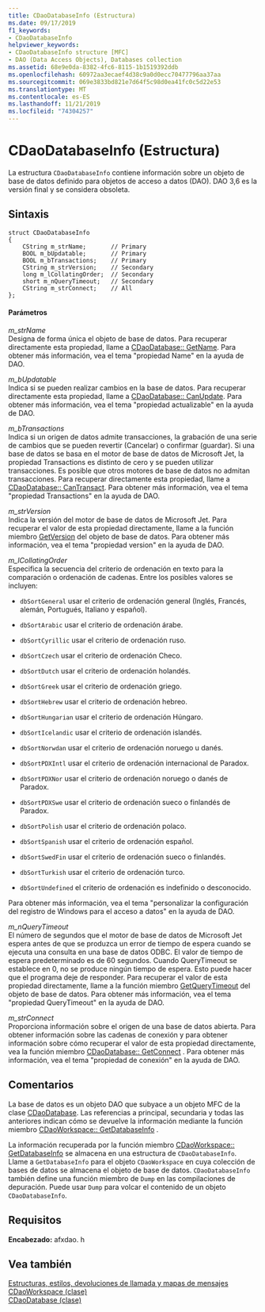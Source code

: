 ```yaml
---
title: CDaoDatabaseInfo (Estructura)
ms.date: 09/17/2019
f1_keywords:
- CDaoDatabaseInfo
helpviewer_keywords:
- CDaoDatabaseInfo structure [MFC]
- DAO (Data Access Objects), Databases collection
ms.assetid: 68e9e0da-8382-4fc6-8115-1b1519392ddb
ms.openlocfilehash: 60972aa3ecaef4d38c9a0d0ecc70477796aa37aa
ms.sourcegitcommit: 069e3833bd821e7d64f5c98d0ea41fc0c5d22e53
ms.translationtype: MT
ms.contentlocale: es-ES
ms.lasthandoff: 11/21/2019
ms.locfileid: "74304257"
---
```

# <a name="cdaodatabaseinfo-structure"></a>CDaoDatabaseInfo (Estructura)

La estructura `CDaoDatabaseInfo` contiene información sobre un objeto de base de datos definido para objetos de acceso a datos (DAO). DAO 3,6 es la versión final y se considera obsoleta.

## <a name="syntax"></a>Sintaxis

```
struct CDaoDatabaseInfo
{
    CString m_strName;       // Primary
    BOOL m_bUpdatable;       // Primary
    BOOL m_bTransactions;    // Primary
    CString m_strVersion;    // Secondary
    long m_lCollatingOrder;  // Secondary
    short m_nQueryTimeout;   // Secondary
    CString m_strConnect;    // All
};
```

#### <a name="parameters"></a>Parámetros

*m_strName*<br/>
Designa de forma única el objeto de base de datos. Para recuperar directamente esta propiedad, llame a [CDaoDatabase:: GetName](../../mfc/reference/cdaodatabase-class.md#getname). Para obtener más información, vea el tema "propiedad Name" en la ayuda de DAO.

*m_bUpdatable*<br/>
Indica si se pueden realizar cambios en la base de datos. Para recuperar directamente esta propiedad, llame a [CDaoDatabase:: CanUpdate](../../mfc/reference/cdaodatabase-class.md#canupdate). Para obtener más información, vea el tema "propiedad actualizable" en la ayuda de DAO.

*m_bTransactions*<br/>
Indica si un origen de datos admite transacciones, la grabación de una serie de cambios que se pueden revertir (Cancelar) o confirmar (guardar). Si una base de datos se basa en el motor de base de datos de Microsoft Jet, la propiedad Transactions es distinto de cero y se pueden utilizar transacciones. Es posible que otros motores de base de datos no admitan transacciones. Para recuperar directamente esta propiedad, llame a [CDaoDatabase:: CanTransact](../../mfc/reference/cdaodatabase-class.md#cantransact). Para obtener más información, vea el tema "propiedad Transactions" en la ayuda de DAO.

*m_strVersion*<br/>
Indica la versión del motor de base de datos de Microsoft Jet. Para recuperar el valor de esta propiedad directamente, llame a la función miembro [GetVersion](../../mfc/reference/cdaodatabase-class.md#getversion) del objeto de base de datos. Para obtener más información, vea el tema "propiedad version" en la ayuda de DAO.

*m_lCollatingOrder*<br/>
Especifica la secuencia del criterio de ordenación en texto para la comparación o ordenación de cadenas. Entre los posibles valores se incluyen:

- `dbSortGeneral` usar el criterio de ordenación general (Inglés, Francés, alemán, Portugués, Italiano y español).

- `dbSortArabic` usar el criterio de ordenación árabe.

- `dbSortCyrillic` usar el criterio de ordenación ruso.

- `dbSortCzech` usar el criterio de ordenación Checo.

- `dbSortDutch` usar el criterio de ordenación holandés.

- `dbSortGreek` usar el criterio de ordenación griego.

- `dbSortHebrew` usar el criterio de ordenación hebreo.

- `dbSortHungarian` usar el criterio de ordenación Húngaro.

- `dbSortIcelandic` usar el criterio de ordenación islandés.

- `dbSortNorwdan` usar el criterio de ordenación noruego u danés.

- `dbSortPDXIntl` usar el criterio de ordenación internacional de Paradox.

- `dbSortPDXNor` usar el criterio de ordenación noruego o danés de Paradox.

- `dbSortPDXSwe` usar el criterio de ordenación sueco o finlandés de Paradox.

- `dbSortPolish` usar el criterio de ordenación polaco.

- `dbSortSpanish` usar el criterio de ordenación español.

- `dbSortSwedFin` usar el criterio de ordenación sueco o finlandés.

- `dbSortTurkish` usar el criterio de ordenación turco.

- `dbSortUndefined` el criterio de ordenación es indefinido o desconocido.

Para obtener más información, vea el tema "personalizar la configuración del registro de Windows para el acceso a datos" en la ayuda de DAO.

*m_nQueryTimeout*<br/>
El número de segundos que el motor de base de datos de Microsoft Jet espera antes de que se produzca un error de tiempo de espera cuando se ejecuta una consulta en una base de datos ODBC. El valor de tiempo de espera predeterminado es de 60 segundos. Cuando QueryTimeout se establece en 0, no se produce ningún tiempo de espera. Esto puede hacer que el programa deje de responder. Para recuperar el valor de esta propiedad directamente, llame a la función miembro [GetQueryTimeout](../../mfc/reference/cdaodatabase-class.md#getquerytimeout) del objeto de base de datos. Para obtener más información, vea el tema "propiedad QueryTimeout" en la ayuda de DAO.

*m_strConnect*<br/>
Proporciona información sobre el origen de una base de datos abierta. Para obtener información sobre las cadenas de conexión y para obtener información sobre cómo recuperar el valor de esta propiedad directamente, vea la función miembro [CDaoDatabase:: GetConnect](../../mfc/reference/cdaodatabase-class.md#getconnect) . Para obtener más información, vea el tema "propiedad de conexión" en la ayuda de DAO.

## <a name="remarks"></a>Comentarios

La base de datos es un objeto DAO que subyace a un objeto MFC de la clase [CDaoDatabase](../../mfc/reference/cdaodatabase-class.md). Las referencias a principal, secundaria y todas las anteriores indican cómo se devuelve la información mediante la función miembro [CDaoWorkspace:: GetDatabaseInfo](../../mfc/reference/cdaoworkspace-class.md#getdatabaseinfo) .

La información recuperada por la función miembro [CDaoWorkspace:: GetDatabaseInfo](../../mfc/reference/cdaoworkspace-class.md#getdatabaseinfo) se almacena en una estructura de `CDaoDatabaseInfo`. Llame a `GetDatabaseInfo` para el objeto `CDaoWorkspace` en cuya colección de bases de datos se almacena el objeto de base de datos. `CDaoDatabaseInfo` también define una función miembro de `Dump` en las compilaciones de depuración. Puede usar `Dump` para volcar el contenido de un objeto `CDaoDatabaseInfo`.

## <a name="requirements"></a>Requisitos

**Encabezado:** afxdao. h

## <a name="see-also"></a>Vea también

[Estructuras, estilos, devoluciones de llamada y mapas de mensajes](../../mfc/reference/structures-styles-callbacks-and-message-maps.md)<br/>
[CDaoWorkspace (clase)](../../mfc/reference/cdaoworkspace-class.md)<br/>
[CDaoDatabase (clase)](../../mfc/reference/cdaodatabase-class.md)
